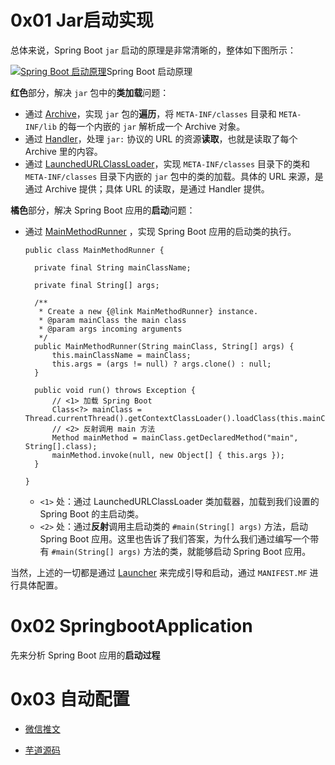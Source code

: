 # 0x01 Jar启动实现

总体来说，Spring Boot `jar` 启动的原理是非常清晰的，整体如下图所示：

[![Spring Boot  启动原理](http://www.iocoder.cn/images/Spring-Boot/2019-01-07/30.png)](http://www.iocoder.cn/images/Spring-Boot/2019-01-07/30.png)Spring Boot 启动原理

**红色**部分，解决 `jar` 包中的**类加载**问题：

- 通过 [Archive](https://github.com/spring-projects/spring-boot/blob/master/spring-boot-project/spring-boot-tools/spring-boot-loader/src/main/java/org/springframework/boot/loader/archive/Archive.java)，实现 `jar` 包的**遍历**，将 `META-INF/classes` 目录和 `META-INF/lib` 的每一个内嵌的 `jar` 解析成一个 Archive 对象。
- 通过 [Handler](https://github.com/spring-projects/spring-boot/blob/master/spring-boot-project/spring-boot-tools/spring-boot-loader/src/main/java/org/springframework/boot/loader/jar/Handler.java)，处理 `jar:` 协议的 URL 的资源**读取**，也就是读取了每个 Archive 里的内容。
- 通过 [LaunchedURLClassLoader](https://github.com/spring-projects/spring-boot/blob/master/spring-boot-project/spring-boot-tools/spring-boot-loader/src/main/java/org/springframework/boot/loader/LaunchedURLClassLoader.java)，实现 `META-INF/classes` 目录下的类和 `META-INF/classes` 目录下内嵌的 `jar` 包中的类的加载。具体的 URL 来源，是通过 Archive 提供；具体 URL 的读取，是通过 Handler 提供。

**橘色**部分，解决 Spring Boot 应用的**启动**问题：

- 通过 [MainMethodRunner](https://github.com/spring-projects/spring-boot/blob/master/spring-boot-project/spring-boot-tools/spring-boot-loader/src/main/java/org/springframework/boot/loader/MainMethodRunner.java) ，实现 Spring Boot 应用的启动类的执行。

  ```
  public class MainMethodRunner {
  
  	private final String mainClassName;
  
  	private final String[] args;
  
  	/**
  	 * Create a new {@link MainMethodRunner} instance.
  	 * @param mainClass the main class
  	 * @param args incoming arguments
  	 */
  	public MainMethodRunner(String mainClass, String[] args) {
  		this.mainClassName = mainClass;
  		this.args = (args != null) ? args.clone() : null;
  	}
  
  	public void run() throws Exception {
  	    // <1> 加载 Spring Boot
  		Class<?> mainClass = Thread.currentThread().getContextClassLoader().loadClass(this.mainClassName);
  		// <2> 反射调用 main 方法
  		Method mainMethod = mainClass.getDeclaredMethod("main", String[].class);
  		mainMethod.invoke(null, new Object[] { this.args });
  	}
  
  }
  ```

  - `<1>` 处：通过 LaunchedURLClassLoader 类加载器，加载到我们设置的 Spring Boot 的主启动类。
  - `<2>` 处：通过**反射**调用主启动类的 `#main(String[] args)` 方法，启动 Spring Boot 应用。这里也告诉了我们答案，为什么我们通过编写一个带有 `#main(String[] args)` 方法的类，就能够启动 Spring Boot 应用。

当然，上述的一切都是通过 [Launcher](https://github.com/spring-projects/spring-boot/blob/master/spring-boot-project/spring-boot-tools/spring-boot-loader/src/main/java/org/springframework/boot/loader/Launcher.java) 来完成引导和启动，通过 `MANIFEST.MF` 进行具体配置。





# 0x02 SpringbootApplication

先来分析 Spring Boot 应用的**启动过程**



# 0x03 自动配置

- [微信推文](<https://mp.weixin.qq.com/s?__biz=MzIyMjQwMTgyNA==&mid=2247484313&idx=1&sn=9f91b0e5a40c5a26d7f96719e18bb07a&chksm=e82f47d6df58cec008b31ebcb3f482f752216d50e777ffcacf01017039d65997dd03544c2234&mpshare=1&scene=23&srcid=0724IWHFpciwr5wRVanVmQpB&sharer_sharetime=1595560999065&sharer_shareid=e6d90aec84add5cf004cb1ab6979727c#rd>)

- [芋道源码](<http://svip.iocoder.cn/Spring-Boot/AutoConfiguration/>)

